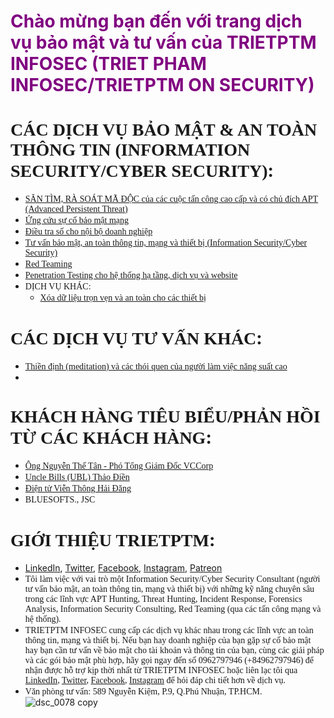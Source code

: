 # <span style="color:purple">Chào mừng bạn đến với trang dịch vụ bảo mật và tư vấn của TRIETPTM INFOSEC (TRIET PHAM INFOSEC/TRIETPTM ON SECURITY)</span>

# <span style="font-family:Times New Roman">CÁC DỊCH VỤ BẢO MẬT & AN TOÀN THÔNG TIN (INFORMATION SECURITY/CYBER SECURITY)</span>:
* <span style="font-family:Times New Roman">[SĂN TÌM, RÀ SOÁT MÃ ĐỘC của các cuộc tấn công cao cấp và có chủ đích APT (Advanced Persistent Threat)](https://trietptm.github.io/service/Threat_Hunting)</span>
* <span style="font-family:Times New Roman">[Ứng cứu sự cố bảo mật mạng](https://trietptm.github.io/service/Incident_Response_Forensics)</span>
* <span style="font-family:Times New Roman">[Điều tra số cho nội bộ doanh nghiệp]()</span>
* <span style="font-family:Times New Roman">[Tư vấn bảo mật, an toàn thông tin, mạng và thiết bị (Information Security/Cyber Security)]()</span>
* <span style="font-family:Times New Roman">[Red Teaming]()</span>
* <span style="font-family:Times New Roman">[Penetration Testing cho hệ thống hạ tầng, dịch vụ và website]()</span>
* <span style="font-family:Times New Roman">DỊCH VỤ KHÁC:</span>
  * <span style="font-family:Times New Roman">[Xóa dữ liệu trọn vẹn và an toàn cho các thiết bị]()</span>

# <span style="font-family:Times New Roman">CÁC DỊCH VỤ TƯ VẤN KHÁC</span>:
* <span style="font-family:Times New Roman">[Thiền định (meditation) và các thói quen của người làm việc năng suất cao]()</span>
* 

# <span style="font-family:Times New Roman">KHÁCH HÀNG TIÊU BIỂU/PHẢN HỒI TỪ CÁC KHÁCH HÀNG</span>:
* <span style="font-family:Times New Roman">[Ông Nguyễn Thế Tân - Phó Tổng Giám Đốc VCCorp](https://www.slideshare.net/slideshow/embed_code/key/AGjVNZ4vKbPLxT)</span>
* <span style="font-family:Times New Roman">[Uncle Bills (UBL) Thảo Điền](https://uncle-bills.vn/)</span>
* <span style="font-family:Times New Roman">[Điện tử Viễn Thông Hải Đăng](http://www.haidang.vn/)</span>
* <span style="font-family:Times New Roman">BLUESOFTS., JSC</span>

# <span style="font-family:Times New Roman">GIỚI THIỆU TRIETPTM</span>:
* [LinkedIn](https://www.linkedin.com/in/trietptm/), [Twitter](https://twitter.com/MinhTrietPT/with_replies), [Facebook](https://www.facebook.com/trietptmonsec/), [Instagram](https://www.instagram.com/trietptm/), [Patreon](https://www.patreon.com/trietptm)
* <span style="font-family:Times New Roman">Tôi làm việc với vai trò một Information Security/Cyber Security Consultant (người tư vấn bảo mật, an toàn thông tin, mạng và thiết bị) với những kỹ năng chuyên sâu trong các lĩnh vực APT Hunting, Threat Hunting, Incident Response, Forensics Analysis, Information Security Consulting, Red Teaming (qua các tấn công mạng và hệ thống).</span>
* <span style="font-family:Times New Roman">TRIETPTM INFOSEC cung cấp các dịch vụ khác nhau trong các lĩnh vực an toàn thông tin, mạng và thiết bị. Nếu bạn hay doanh nghiệp của bạn gặp sự cố bảo mật hay bạn cần tư vấn về bảo mật cho tài khoản và thông tin của bạn, cùng các giải pháp và các gói bảo mật phù hợp, hãy gọi ngay đến số 0962797946 (+84962797946) để nhận được hỗ trợ kịp thời nhất từ TRIETPTM INFOSEC hoặc liên lạc tôi qua [LinkedIn](https://www.linkedin.com/in/trietptm/), [Twitter](https://twitter.com/MinhTrietPT/with_replies), [Facebook](https://www.facebook.com/trietptmonsec/), [Instagram](https://www.instagram.com/trietptm/) để hỏi đáp chi tiết hơn về dịch vụ.</span>
* <span style="font-family:Times New Roman">Văn phòng tư vấn: 589 Nguyễn Kiệm, P.9, Q.Phú Nhuận, TP.HCM.</span>
![dsc_0078 copy](https://user-images.githubusercontent.com/526959/51726184-a9f47980-2098-11e9-824c-0a4991b572d3.jpg)


